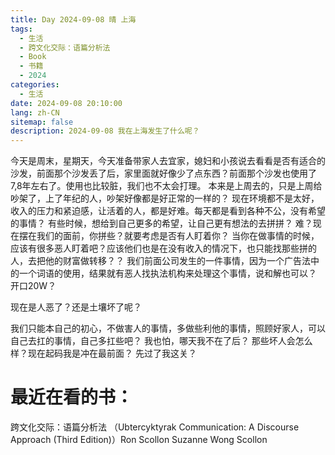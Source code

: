 ```yaml
---
title: Day 2024-09-08 晴 上海
tags:
  - 生活
  - 跨文化交际：语篇分析法
  - Book
  - 书籍
  - 2024
categories:
  - 生活
date: 2024-09-08 20:10:00
lang: zh-CN
sitemap: false
description: 2024-09-08 我在上海发生了什么呢？
---
```

今天是周末，星期天，今天准备带家人去宜家，媳妇和小孩说去看看是否有适合的沙发，前面那个沙发丢了后，家里面就好像少了点东西？前面那个沙发也使用了7,8年左右了。使用也比较脏，我们也不太会打理。
本来是上周去的，只是上周给吵架了，上了年纪的人，吵架好像都是好正常的一样的？
现在环境都不是太好，收入的压力和紧迫感，让活着的人，都是好难。每天都是看到各种不公，没有希望的事情？
有些时候，想给到自己更多的希望，让自己更有想法的去拼拼？
难？现在摆在我们的面前，你拼些？就要考虑是否有人盯着你？ 当你在做事情的时候，应该有很多恶人盯着吧？应该他们也是在没有收入的情况下，也只能找那些拼的人，去把他的财富做转移？？
我们前面公司发生的一件事情，因为一个广告法中的一个词语的使用，结果就有恶人找执法机构来处理这个事情，说和解也可以？ 开口20W？

现在是人恶了？还是土壤坏了呢？ 

我们只能本自己的初心，不做害人的事情，多做些利他的事情，照顾好家人，可以自己去扛的事情，自己多扛些吧？ 我也怕，哪天我不在了后？ 那些坏人会怎么样？现在起码我是冲在最前面？ 先过了我这关？

# 最近在看的书：
跨文化交际：语篇分析法 （Ubtercyktyrak Communication: A Discourse Approach (Third Edition)）Ron Scollon Suzanne Wong Scollon